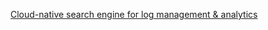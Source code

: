 [Cloud-native search engine for log management & analytics](https://github.com/quickwit-oss/quickwit/)